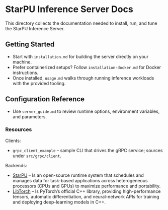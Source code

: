 # StarPU Inference Server Docs

This directory collects the documentation needed to install, run, and tune the StarPU Inference Server.

## Getting Started

- Start with `installation.md` for building the server directly on your machine.
- Prefer containerized setups? Follow `installation-docker.md` for Docker instructions.
- Once installed, `usage.md` walks through running inference workloads with the provided tooling.

## Configuration Reference

- Use `server_guide.md` to review runtime options, environment variables, and parameters.

### Resources

Clients:

- `grpc_client_example` – sample CLI that drives the gRPC service; sources under `src/grpc/client`.

Backends:

- [StarPU](https://starpu.gitlabpages.inria.fr/) – Is an open-source runtime system that schedules and manages data for task-based applications across heterogeneous processors (CPUs and GPUs) to maximize performance and portability.
- [LibTorch](https://pytorch.org/cppdocs/) – Is PyTorch’s official C++ library, providing high-performance tensors, automatic differentiation, and neural-network APIs for training and deploying deep-learning models in C++.
